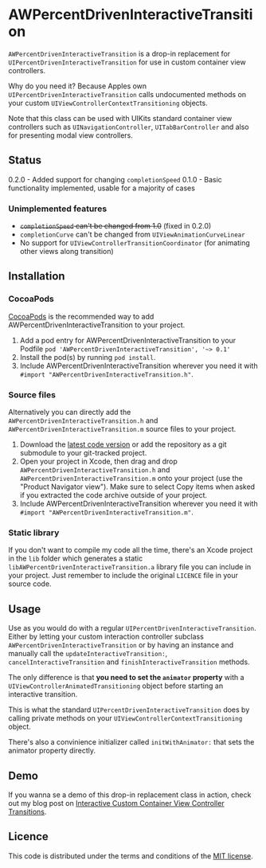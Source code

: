 # AWPercentDrivenInteractiveTransition

`AWPercentDrivenInteractiveTransition` is a drop-in replacement for `UIPercentDrivenInteractiveTransition` for use in custom container view controllers.

Why do you need it? Because Apples own `UIPercentDrivenInteractiveTransition` calls undocumented methods on your custom `UIViewControllerContextTransitioning` objects.

Note that this class can be used with UIKits standard container view controllers such as `UINavigationController`, `UITabBarController` and also for presenting modal view controllers.

## Status
0.2.0 - Added support for changing `completionSpeed`
0.1.0 - Basic functionality implemented, usable for a majority of cases

### Unimplemented features
* ~~`completionSpeed` can't be changed from 1.0~~ (fixed in 0.2.0)
* `completionCurve` can't be changed from `UIViewAnimationCurveLinear`
* No support for `UIViewControllerTransitionCoordinator` (for animating other views along transition)

## Installation

### CocoaPods
[CocoaPods](http://cocoapods.org) is the recommended way to add AWPercentDrivenInteractiveTransition to your project.

1. Add a pod entry for AWPercentDrivenInteractiveTransition to your Podfile `pod 'AWPercentDrivenInteractiveTransition', '~> 0.1'`
2. Install the pod(s) by running `pod install`.
3. Include AWPercentDrivenInteractiveTransition wherever you need it with `#import "AWPercentDrivenInteractiveTransition.h"`.

### Source files

Alternatively you can directly add the `AWPercentDrivenInteractiveTransition.h` and `AWPercentDrivenInteractiveTransition.m` source files to your project.

1. Download the [latest code version](https://github.com/MrAlek/AWPercentDrivenInteractiveTransition/archive/master.zip) or add the repository as a git submodule to your git-tracked project.
2. Open your project in Xcode, then drag and drop `AWPercentDrivenInteractiveTransition.h` and `AWPercentDrivenInteractiveTransition.m` onto your project (use the "Product Navigator view"). Make sure to select Copy items when asked if you extracted the code archive outside of your project.
3. Include AWPercentDrivenInteractiveTransition wherever you need it with `#import "AWPercentDrivenInteractiveTransition.m"`.

### Static library

If you don't want to compile my code all the time, there's an Xcode project in the `lib` folder which generates a static `libAWPercentDrivenInteractiveTransition.a` library file you can include in your project. Just remember to include the original `LICENCE` file in your source code.

## Usage

Use as you would do with a regular `UIPercentDrivenInteractiveTransition`. Either by letting your custom interaction controller subclass `AWPercentDrivenInteractiveTransition` or by having an instance and manually call the `updateInteractiveTransition:`, `cancelInteractiveTransition` and `finishInteractiveTransition` methods.

The only difference is that **you need to set the `animator` property** with a `UIViewControllerAnimatedTransitioning` object before starting an interactive transition.

This is what the standard `UIPercentDrivenInteractiveTransition` does by calling private methods on your `UIViewControllerContextTransitioning` object.

There's also a convinience initializer called `initWithAnimator:` that sets the animator property directly.


## Demo

If you wanna se a demo of this drop-in replacement class in action, check out my blog post on [Interactive Custom Container View Controller Transitions](http://www.iosnomad.com/blog/2014/5/12/interactive-custom-container-view-controller-transitions).

## Licence

This code is distributed under the terms and conditions of the [MIT license](LICENSE).
